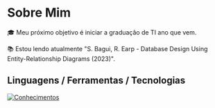 # Sobre Mim
🎓 Meu próximo objetivo é iniciar a graduação de TI ano que vem.

📚 Estou lendo atualmente "S. Bagui, R. Earp - Database Design Using Entity-Relationship Diagrams (2023)".
## Linguagens / Ferramentas / Tecnologias
[![Conhecimentos](https://skills.thijs.gg/icons?i=js,ts,html,css,tailwind,mongodb,express,react,next,nodejs)](https://skills.thijs.gg)
